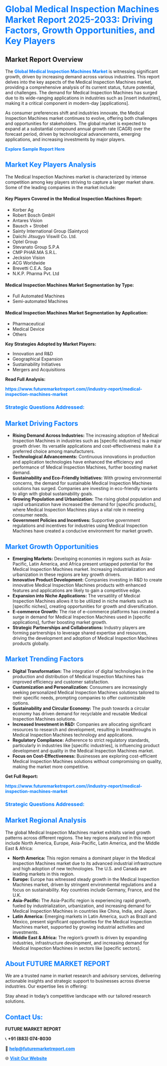 <h1 style="color: #007BFF;">Global Medical Inspection Machines Market Report 2025-2033: Driving Factors, Growth Opportunities, and Key Players</h1>

<section id="overview">
<h2>Market Report Overview</h2>
<p>The <a href="https://www.futuremarketreport.com//industry-report/medical-inspection-machines-market" style="color: #007BFF; text-decoration: none;"><strong>Global Medical Inspection Machines Market</strong></a> is witnessing significant growth, driven by increasing demand across various industries. This report delves into the key aspects of the Medical Inspection Machines market, providing a comprehensive analysis of its current status, future potential, and challenges. The demand for Medical Inspection Machines has surged due to its wide-ranging applications in industries such as [insert industries], making it a critical component in modern-day [applications].</p>
<p>As consumer preferences shift and industries innovate, the Medical Inspection Machines market continues to evolve, offering both challenges and opportunities for stakeholders. The global market is expected to expand at a substantial compound annual growth rate (CAGR) over the forecast period, driven by technological advancements, emerging applications, and increasing investments by major players.</p>
</section>

<section id="overview">
<p><a href="https://www.futuremarketreport.com//request-sample/reportId=87795" style="color: #007BFF; text-decoration: none;"><strong>Explore Sample Report Here</strong></a></p>
</section>

<section id="key-players">
<h2 style="color: #007BFF;">Market Key Players Analysis</h2>
<p>The Medical Inspection Machines market is characterized by intense competition among key players striving to capture a larger market share. Some of the leading companies in the market include:</p>
<h4>Key Players Covered in the Medical Inspection Machines Report:</h4>
<ul><li>Korber Ag</li><li>Robert Bosch GmbH</li><li>Antares Vision</li><li>Bausch + Strobel</li><li>Sainty International Group (Saintyco)</li><li>Daiichi Jitsugyo Viswill Co. Ltd.</li><li>Optel Group</li><li>Stevanato Group S.P.A</li><li>CMP PHAR.MA S.R.L.</li><li>Jecksion Vision</li><li>ACG Worldwide</li><li>Brevetti C.E.A. Spa</li><li>N.K.P. Pharma Pvt. Ltd</li></ul>
<h4>Medical Inspection Machines Market Segmentation by Type:</h4>
<ul><li>Full Automated Machines</li><li>Semi-automated Machines</li></ul>

<h4>Medical Inspection Machines Market Segmentation by Application:</h4>
<ul><li>Pharmaceutical</li><li>Medical Device</li><li>Others</li></ul>
<p><strong>Key Strategies Adopted by Market Players:</strong></p>
<ul>
<li>Innovation and R&D</li>
<li>Geographical Expansion</li>
<li>Sustainability Initiatives</li>
<li>Mergers and Acquisitions</li>
</ul>
</section>

<section>
<p><strong>Read Full Analysis: </strong></p><a href="https://www.futuremarketreport.com//industry-report/medical-inspection-machines-market" style="color: #007BFF; text-decoration: none;"><strong>https://www.futuremarketreport.com//industry-report/medical-inspection-machines-market</strong></a>
<h3 style="color: #007BFF;">Strategic Questions Addressed:</h3>
</section>

<section id="driving-factors">
<h2 style="color: #007BFF;">Market Driving Factors</h2>
<ul>
<li><strong>Rising Demand Across Industries:</strong> The increasing adoption of Medical Inspection Machines in industries such as [specific industries] is a major growth driver. Its versatile applications and cost-effectiveness make it a preferred choice among manufacturers.</li>
<li><strong>Technological Advancements:</strong> Continuous innovations in production and application technologies have enhanced the efficiency and performance of Medical Inspection Machines, further boosting market demand.</li>
<li><strong>Sustainability and Eco-Friendly Initiatives:</strong> With growing environmental concerns, the demand for sustainable Medical Inspection Machines solutions has surged. Companies are investing in eco-friendly variants to align with global sustainability goals.</li>
<li><strong>Growing Population and Urbanization:</strong> The rising global population and rapid urbanization have increased the demand for [specific products], where Medical Inspection Machines plays a vital role in meeting consumer needs.</li>
<li><strong>Government Policies and Incentives:</strong> Supportive government regulations and incentives for industries using Medical Inspection Machines have created a conducive environment for market growth.</li>
</ul>
</section>

<section id="growth-opportunities">
<h2 style="color: #007BFF;">Market Growth Opportunities</h2>
<ul>
<li><strong>Emerging Markets:</strong> Developing economies in regions such as Asia-Pacific, Latin America, and Africa present untapped potential for the Medical Inspection Machines market. Increasing industrialization and urbanization in these regions are key growth drivers.</li>
<li><strong>Innovative Product Development:</strong> Companies investing in R&D to create innovative Medical Inspection Machines products with enhanced features and applications are likely to gain a competitive edge.</li>
<li><strong>Expansion into Niche Applications:</strong> The versatility of Medical Inspection Machines allows it to be utilized in niche markets such as [specific niches], creating opportunities for growth and diversification.</li>
<li><strong>E-commerce Growth:</strong> The rise of e-commerce platforms has created a surge in demand for Medical Inspection Machines used in [specific applications], further boosting market growth.</li>
<li><strong>Strategic Partnerships and Collaborations:</strong> Industry players are forming partnerships to leverage shared expertise and resources, driving the development and adoption of Medical Inspection Machines products globally.</li>
</ul>
</section>

<section id="trending-factors">
<h2 style="color: #007BFF;">Market Trending Factors</h2>
<ul>
<li><strong>Digital Transformation:</strong> The integration of digital technologies in the production and distribution of Medical Inspection Machines has improved efficiency and customer satisfaction.</li>
<li><strong>Customization and Personalization:</strong> Consumers are increasingly seeking personalized Medical Inspection Machines solutions tailored to their specific needs, prompting companies to offer customizable options.</li>
<li><strong>Sustainability and Circular Economy:</strong> The push towards a circular economy has driven demand for recyclable and reusable Medical Inspection Machines solutions.</li>
<li><strong>Increased Investment in R&D:</strong> Companies are allocating significant resources to research and development, resulting in breakthroughs in Medical Inspection Machines technology and applications.</li>
<li><strong>Regulatory Compliance:</strong> Adherence to strict regulatory standards, particularly in industries like [specific industries], is influencing product development and quality in the Medical Inspection Machines market.</li>
<li><strong>Focus on Cost-Effectiveness:</strong> Businesses are exploring cost-efficient Medical Inspection Machines solutions without compromising on quality, making the market more competitive.</li>
</ul>
</section>

<section>
<p><strong>Get Full Report: </strong></p><a href="https://www.futuremarketreport.com//industry-report/medical-inspection-machines-market" style="color: #007BFF; text-decoration: none;"><strong>https://www.futuremarketreport.com//industry-report/medical-inspection-machines-market</strong></a>
<h3 style="color: #007BFF;">Strategic Questions Addressed:</h3>
</section>


<section id="regional-analysis">
<h2 style="color: #007BFF;">Market Regional Analysis</h2>
<p>The global Medical Inspection Machines market exhibits varied growth patterns across different regions. The key regions analyzed in this report include North America, Europe, Asia-Pacific, Latin America, and the Middle East & Africa:</p>
<ul>
<li><strong>North America:</strong> This region remains a dominant player in the Medical Inspection Machines market due to its advanced industrial infrastructure and high adoption of new technologies. The U.S. and Canada are leading markets in this region.</li>
<li><strong>Europe:</strong> Europe has witnessed steady growth in the Medical Inspection Machines market, driven by stringent environmental regulations and a focus on sustainability. Key countries include Germany, France, and the U.K.</li>
<li><strong>Asia-Pacific:</strong> The Asia-Pacific region is experiencing rapid growth, fueled by industrialization, urbanization, and increasing demand for Medical Inspection Machines in countries like China, India, and Japan.</li>
<li><strong>Latin America:</strong> Emerging markets in Latin America, such as Brazil and Mexico, present significant opportunities for the Medical Inspection Machines market, supported by growing industrial activities and investments.</li>
<li><strong>Middle East & Africa:</strong> The region’s growth is driven by expanding industries, infrastructure development, and increasing demand for Medical Inspection Machines in sectors like [specific sectors].</li>
</ul>
</section>

<footer>
<h2 style="color: #007BFF;">About FUTURE MARKET REPORT</h2>
<p>We are a trusted name in market research and advisory services, delivering actionable insights and strategic support to businesses across diverse industries. Our expertise lies in offering:</p>

<p>Stay ahead in today’s competitive landscape with our tailored research solutions.</p>

<h2 style="color: #007BFF;">Contact Us:</h2>
<p><strong>FUTURE MARKET REPORT</strong></p>
<p>📞 <strong>+91 (883) 074-8030</strong></p>
<p>📧 <strong><a href="mailto:help@futuremarketreport.com" style="color: #007BFF;">help@futuremarketreport.com</a></strong></p>
<p>🌐 <strong><a href="https://www.futuremarketreport.com/" style="color: #007BFF;">Visit Our Website</a></strong></p>
</footer>